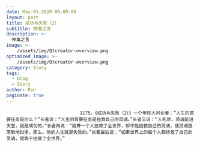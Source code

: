 ```yaml
---
date: May-01-2020 00:00:00
layout: post
title: 成功与失败（2）
subtitle: 神寓之言
description: >-
  神寓之言
image: >-
    /assets/img/Qtcreator-overview.png
optimized_image: >-
    /assets/img/Qtcreator-overview.png
category: Story
tags:
  - blog
  - Story
author: Ron
paginate: true
---
```


							　　1175，《成功与失败（2）》一个年轻人问长者：“人生的首要任务是什么？”长者说：“人生的首要任务是拯救自己的灵魂。”长者又说：“人死后，灵魂能进天堂，就是成功的。”长者再说：“就算一个人拯救了全世界，却不能拯救自己的灵魂，使灵魂堕落到地狱里，那么，他的人生就是失败的。”长者最后说：“如果世界上的每个人都拯救了自己的灵魂，就等于拯救了全世界。”
							
							
						